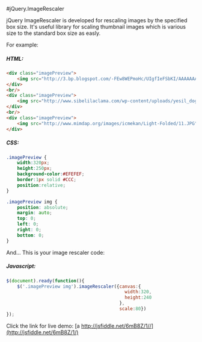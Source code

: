 #jQuery.ImageRescaler

jQuery ImageRescaler is developed for rescaling images by the specified box size.
It's useful library for scaling thumbnail images which is various size to the 
standard box size as easly.

For example:

##### HTML:
```html
<div class="imagePreview">
    <img src="http://3.bp.blogspot.com/-FEw8WEPmoHc/UIgfIeFSbKI/AAAAAAAAAE8/gtVvg5a6B0E/s1600/1.jpg" />
</div>
<br/>
<div class="imagePreview">
    <img src="http://www.sibelilaclama.com/wp-content/uploads/yesil_doga_manzara.jpg" />
</div>
<br/>
<div class="imagePreview">
    <img src="http://www.mimdap.org/images/icmekan/Light-Folded/11.JPG" />
</div>
```

##### CSS:
```css
.imagePreview {
    width:320px;
    height:250px;
    background-color:#EFEFEF;
    border:1px solid #CCC;
    position:relative;
}

.imagePreview img {
    position: absolute;
    margin: auto;
    top: 0;
    left: 0;
    right: 0;
    bottom: 0;
}
```

And... This is your image rescaler code:
##### Javascript:
```js
$(document).ready(function(){
    $('.imagePreview img').imageRescaler({canvas:{
                                            width:320,
                                            height:240
                                          }, 
                                          scale:80})
});
```

Click the link for live demo:
[a http://jsfiddle.net/6mB8Z/1//](http://jsfiddle.net/6mB8Z/1/)
